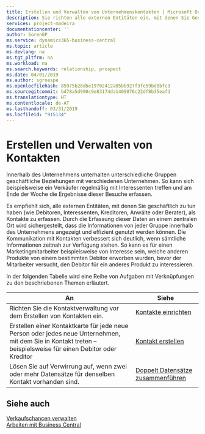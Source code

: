 ```yaml
---
title: Erstellen und Verwalten von Unternehmenskontakten | Microsoft Docs
description: Sie richten alle externen Entitäten ein, mit denen Sie Geschäftsbeziehungen haben (wie Debitoren, Interessenten, Kreditoren und Berater).
services: project-madeira
documentationcenter: ''
author: SorenGP
ms.service: dynamics365-business-central
ms.topic: article
ms.devlang: na
ms.tgt_pltfrm: na
ms.workload: na
ms.search.keywords: relationship, prospect
ms.date: 04/01/2019
ms.author: sgroespe
ms.openlocfilehash: 85975b28dbe19702412a05bb927f3fe59bd8bfc3
ms.sourcegitcommit: bd78a5d990c9e83174da1409076c22df8b35eafd
ms.translationtype: HT
ms.contentlocale: de-AT
ms.lasthandoff: 03/31/2019
ms.locfileid: "915134"
---
```

# <a name="creating-and-managing-contacts"></a>Erstellen und Verwalten von Kontakten
Innerhalb des Unternehmens unterhalten unterschiedliche Gruppen geschäftliche Beziehungen mit verschiedenen Unternehmen. So kann sich beispielsweise ein Verkäufer regelmäßig mit Interessenten treffen und am Ende der Woche die Ergebnisse dieser Besuche erfassen.

Es empfiehlt sich, alle externen Entitäten, mit denen Sie geschäftlich zu tun haben (wie Debitoren, Interessenten, Kreditoren, Anwälte oder Berater), als Kontakte zu erfassen. Durch die Erfassung dieser Daten an einem zentralen Ort wird sichergestellt, dass die Informationen von jeder Gruppe innerhalb des Unternehmens angezeigt und effizient genutzt werden können. Die Kommunikation mit Kontakten verbessert sich deutlich, wenn sämtliche Informationen zeitnah zur Verfügung stehen. So kann es für einen Marketingmitarbeiter beispielsweise von Interesse sein, welche anderen Produkte von einem bestimmten Debitor erworben wurden, bevor der Mitarbeiter versucht, den Debitor für ein anderes Produkt zu interessieren.

In der folgenden Tabelle wird eine Reihe von Aufgaben mit Verknüpfungen zu den beschriebenen Themen erläutert.

| An | Siehe |
| --- | --- |
| Richten Sie die Kontaktverwaltung vor dem Erstellen von Kontakten ein. |[Kontakte einrichten](marketing-setup-contacts.md) |
| Erstellen einer Kontaktkarte für jede neue Person oder jedes neue Unternehmen, mit dem Sie in Kontakt treten – beispielsweise für einen Debitor oder Kreditor |[Kontakt erstellen](marketing-create-contact-companies.md) |
|Lösen Sie auf Verwirrung auf, wenn zwei oder mehr Datensätze für denselben Kontakt vorhanden sind.|[Doppelt Datensätze zusammenführen](sales-how-merge-duplicate-records.md)|

## <a name="see-also"></a>Siehe auch
[Verkaufschancen verwalten](marketing-manage-sales-opportunities.md)  
[Arbeiten mit  Business Central](ui-work-product.md)  
